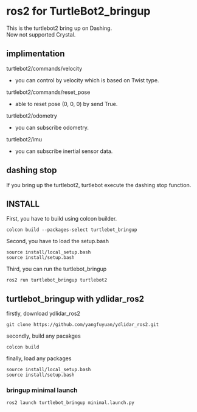 # ros2 for TurtleBot2_bringup
This is the turtlebot2 bring up on Dashing.  
Now not supported Crystal.  

## implimentation
turtlebot2/commands/velocity  
 - you can control by velocity which is based on Twist type.  
 
turtlebot2/commands/reset_pose  
 - able to reset pose (0, 0, 0) by send True.  
 
turtlebot2/odometry  
 - you can subscribe odometry.  
 
turtlebot2/imu  
 - you can subscribe inertial sensor data.
 
## dashing stop
 If you bring up the turtlebot2, turtlebot execute the dashing stop function.

## INSTALL
 First, you have to build using colcon builder.

 ```
 colcon build --packages-select turtlebot_bringup
 ```

 Second, you have to load the setup.bash

 ```
 source install/local_setup.bash
 source install/setup.bash
 ```

 Third, you can run the turtlebot_bringup

 ```
 ros2 run turtlebot_bringup turtlebot2
 ```

## turtlebot_bringup with ydlidar_ros2
 firstly, download ydlidar_ros2
 ```
 git clone https://github.com/yangfuyuan/ydlidar_ros2.git
 ```

 secondly, build any pacakges
 ```
 colcon build
 ```
 
 finally, load any packages
 ```
 source install/local_setup.bash
 source install/setup.bash
 ```

### bringup minimal launch
 ```
 ros2 launch turtlebot_bringup minimal.launch.py
 ```
